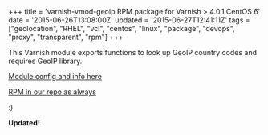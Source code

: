 +++
title = 'varnish-vmod-geoip RPM package for Varnish > 4.0.1 CentOS 6'
date = '2015-06-26T13:08:00Z'
updated = '2015-06-27T12:41:11Z'
tags = ["geolocation", "RHEL", "vcl", "centos", "linux", "package", "devops", "proxy", "transparent", "rpm"]
+++

This Varnish module exports functions to look up GeoIP country codes and requires GeoIP library.

[Module config and info here](https://github.com/varnish/libvmod-geoip)

[RPM in our repo as always](http://repo.enetres.net/repoview/varnish-vmod-geoip.html)

:)

**Updated!**
